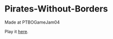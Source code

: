 # Pirates-Without-Borders
Made at PTBOGameJam04

Play it [here](https://toroidalvortex.itch.io/pirates-without-boarders).
